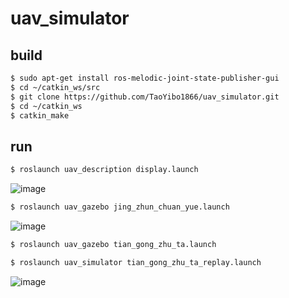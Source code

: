 # uav_simulator
## build
```Bash
$ sudo apt-get install ros-melodic-joint-state-publisher-gui
$ cd ~/catkin_ws/src
$ git clone https://github.com/TaoYibo1866/uav_simulator.git
$ cd ~/catkin_ws
$ catkin_make
```
## run
```Bash
$ roslaunch uav_description display.launch
```
![image](dji_m100_gimbal_camera_rviz.png)
```Bash
$ roslaunch uav_gazebo jing_zhun_chuan_yue.launch
```
![image](jing_zhun_chuan_yue.png)
```Bash
$ roslaunch uav_gazebo tian_gong_zhu_ta.launch
```
```Bash
$ roslaunch uav_simulator tian_gong_zhu_ta_replay.launch
```
![image](tian_gong_zhu_ta_replay.png)